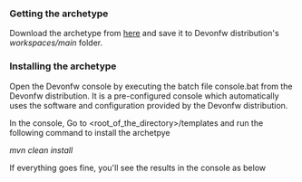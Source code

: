 ### Getting the archetype
Download the archetype from [here](https://github.com/devonfw/oasp4j-template-client-server) and save it to Devonfw distribution's _workspaces/main_ folder.

### Installing the archetype
Open the Devonfw console by executing the batch file console.bat from the Devonfw distribution. It is a pre-configured console which automatically uses the software and configuration provided by the Devonfw distribution.  

In the console, Go to <root_of_the_directory>/templates and run the following command to install the archetpye  

_mvn clean install_

If everything goes fine, you'll see the results in the console as below
